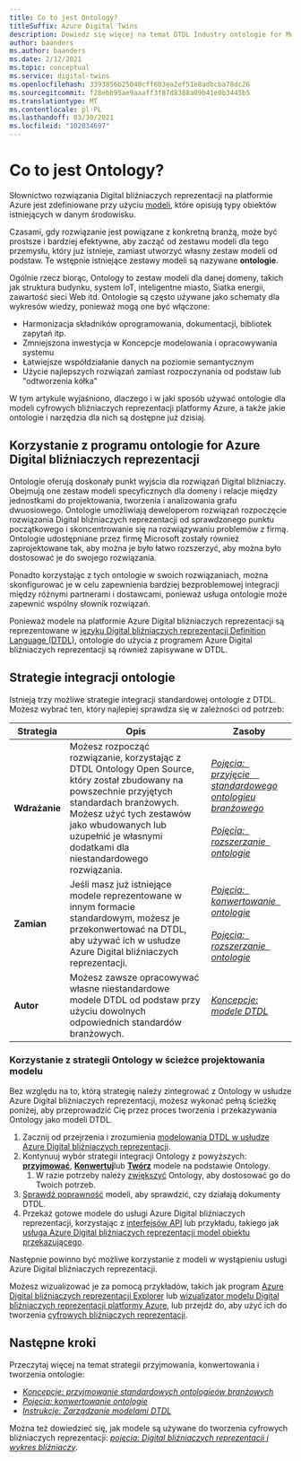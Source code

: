 ```yaml
---
title: Co to jest Ontology?
titleSuffix: Azure Digital Twins
description: Dowiedz się więcej na temat DTDL Industry ontologie for Modeling w pewnej domenie
author: baanders
ms.author: baanders
ms.date: 2/12/2021
ms.topic: conceptual
ms.service: digital-twins
ms.openlocfilehash: 3393856b25040cff603ea2ef51e8adbcba78dc26
ms.sourcegitcommit: f28ebb95ae9aaaff3f87d8388a09b41e0b3445b5
ms.translationtype: MT
ms.contentlocale: pl-PL
ms.lasthandoff: 03/30/2021
ms.locfileid: "102034697"
---
```

# <a name="what-is-an-ontology"></a>Co to jest Ontology? 

Słownictwo rozwiązania Digital bliźniaczych reprezentacji na platformie Azure jest zdefiniowane przy użyciu [modeli](concepts-models.md), które opisują typy obiektów istniejących w danym środowisku.

Czasami, gdy rozwiązanie jest powiązane z konkretną branżą, może być prostsze i bardziej efektywne, aby zacząć od zestawu modeli dla tego przemysłu, który już istnieje, zamiast utworzyć własny zestaw modeli od podstaw. Te wstępnie istniejące zestawy modeli są nazywane **ontologie**. 

Ogólnie rzecz biorąc, Ontology to zestaw modeli dla danej domeny, takich jak struktura budynku, system IoT, inteligentne miasto, Siatka energii, zawartość sieci Web itd. Ontologie są często używane jako schematy dla wykresów wiedzy, ponieważ mogą one być włączone:
* Harmonizacja składników oprogramowania, dokumentacji, bibliotek zapytań itp.
* Zmniejszona inwestycja w Koncepcje modelowania i opracowywania systemu
* Łatwiejsze współdziałanie danych na poziomie semantycznym
* Użycie najlepszych rozwiązań zamiast rozpoczynania od podstaw lub "odtworzenia kółka"

W tym artykule wyjaśniono, dlaczego i w jaki sposób używać ontologie dla modeli cyfrowych bliźniaczych reprezentacji platformy Azure, a także jakie ontologie i narzędzia dla nich są dostępne już dzisiaj.

## <a name="using-ontologies-for-azure-digital-twins"></a>Korzystanie z programu ontologie for Azure Digital bliźniaczych reprezentacji

Ontologie oferują doskonały punkt wyjścia dla rozwiązań Digital bliźniaczy. Obejmują one zestaw modeli specyficznych dla domeny i relacje między jednostkami do projektowania, tworzenia i analizowania grafu dwuosiowego. Ontologie umożliwiają deweloperom rozwiązań rozpoczęcie rozwiązania Digital bliźniaczych reprezentacji od sprawdzonego punktu początkowego i skoncentrowanie się na rozwiązywaniu problemów z firmą. Ontologie udostępniane przez firmę Microsoft zostały również zaprojektowane tak, aby można je było łatwo rozszerzyć, aby można było dostosować je do swojego rozwiązania. 

Ponadto korzystając z tych ontologie w swoich rozwiązaniach, można skonfigurować je w celu zapewnienia bardziej bezproblemowej integracji między różnymi partnerami i dostawcami, ponieważ usługa ontologie może zapewnić wspólny słownik rozwiązań.

Ponieważ modele na platformie Azure Digital bliźniaczych reprezentacji są reprezentowane w [języku Digital bliźniaczych reprezentacji Definition Language (DTDL)](https://github.com/Azure/opendigitaltwins-dtdl/blob/master/DTDL/v2/dtdlv2.md), ontologie do użycia z programem Azure Digital bliźniaczych reprezentacji są również zapisywane w DTDL. 

## <a name="strategies-for-integrating-ontologies"></a>Strategie integracji ontologie

Istnieją trzy możliwe strategie integracji standardowej ontologie z DTDL. Możesz wybrać ten, który najlepiej sprawdza się w zależności od potrzeb:

| Strategia | Opis | Zasoby |
| --- | --- | --- |
| **Wdrażanie** | Możesz rozpocząć rozwiązanie, korzystając z DTDL Ontology Open Source, który został zbudowany na powszechnie przyjętych standardach branżowych. Możesz użyć tych zestawów jako wbudowanych lub uzupełnić je własnymi dodatkami dla niestandardowego rozwiązania. | [*Pojęcia: &nbsp; przyjęcie &nbsp; &nbsp; standardowego ontologieu branżowego*](concepts-ontologies-adopt.md)<br><br>[*Pojęcia: &nbsp; rozszerzanie &nbsp; ontologie*](concepts-ontologies-extend.md) |
| **Zamian** | Jeśli masz już istniejące modele reprezentowane w innym formacie standardowym, możesz je przekonwertować na DTDL, aby używać ich w usłudze Azure Digital bliźniaczych reprezentacji. | [*Pojęcia: &nbsp; konwertowanie &nbsp; ontologie*](concepts-ontologies-convert.md)<br><br>[*Pojęcia: &nbsp; rozszerzanie &nbsp; ontologie*](concepts-ontologies-extend.md) |
| **Autor** | Możesz zawsze opracowywać własne niestandardowe modele DTDL od podstaw przy użyciu dowolnych odpowiednich standardów branżowych. | [*Koncepcje: modele DTDL*](concepts-models.md) |

### <a name="using-ontology-strategies-in-a-model-development-path"></a>Korzystanie z strategii Ontology w ścieżce projektowania modelu

Bez względu na to, którą strategię należy zintegrować z Ontology w usłudze Azure Digital bliźniaczych reprezentacji, możesz wykonać pełną ścieżkę poniżej, aby przeprowadzić Cię przez proces tworzenia i przekazywania Ontology jako modeli DTDL.

1. Zacznij od przejrzenia i zrozumienia [modelowania DTDL w usłudze Azure Digital bliźniaczych reprezentacji](concepts-models.md).
1. Kontynuuj wybór strategii integracji Ontology z powyższych: [**przyjmować**](concepts-ontologies-adopt.md), [**Konwertuj**](concepts-ontologies-convert.md)lub [**Twórz**](concepts-models.md) modele na podstawie Ontology.
    1. W razie potrzeby należy [zwiększyć](concepts-ontologies-extend.md) Ontology, aby dostosować go do Twoich potrzeb.
1. [Sprawdź poprawność](how-to-parse-models.md) modeli, aby sprawdzić, czy działają dokumenty DTDL.
1. Przekaż gotowe modele do usługi Azure Digital bliźniaczych reprezentacji, korzystając z [interfejsów API](how-to-manage-model.md#upload-models) lub przykładu, takiego jak [usługa Azure Digital bliźniaczych reprezentacji model obiektu przekazującego](https://github.com/Azure/opendigitaltwins-building-tools/tree/master/ModelUploader).

Następnie powinno być możliwe korzystanie z modeli w wystąpieniu usługi Azure Digital bliźniaczych reprezentacji. 

Możesz wizualizować je za pomocą przykładów, takich jak program [Azure Digital bliźniaczych reprezentacji Explorer](/samples/azure-samples/digital-twins-explorer/digital-twins-explorer/) lub [wizualizator modelu Digital bliźniaczych reprezentacji platformy Azure](https://github.com/Azure/opendigitaltwins-building-tools/tree/master/AdtModelVisualizer), lub przejdź do, aby użyć ich do tworzenia [cyfrowych bliźniaczych reprezentacji](concepts-twins-graph.md).

## <a name="next-steps"></a>Następne kroki

Przeczytaj więcej na temat strategii przyjmowania, konwertowania i tworzenia ontologie:
* [*Koncepcje: przyjmowanie standardowych ontologieów branżowych*](concepts-ontologies-adopt.md)
* [*Pojęcia: konwertowanie ontologie*](concepts-ontologies-convert.md)
* [*Instrukcje: Zarządzanie modelami DTDL*](how-to-manage-model.md)

Można też dowiedzieć się, jak modele są używane do tworzenia cyfrowych bliźniaczych reprezentacji: [*pojęcia: Digital bliźniaczych reprezentacji i wykres bliźniaczy*](concepts-twins-graph.md).